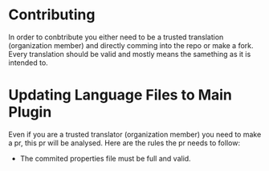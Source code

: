 # Contributing
In order to conbtribute you either need to be a trusted translation (organization member) and directly comming into the repo or make a fork.
Every translation should be valid and mostly means the samething as it is intended to.

# Updating Language Files to Main Plugin
Even if you are a trusted translator (organization member) you need to make a pr, this pr will be analysed. Here are the rules the pr needs to follow:
- The commited properties file must be full and valid.